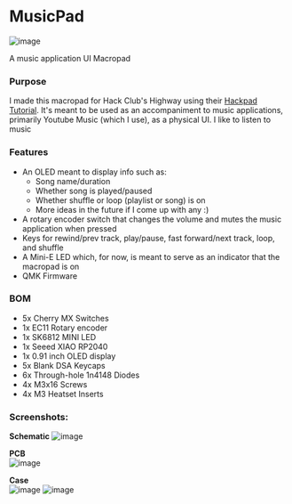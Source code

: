 # MusicPad
![image](https://github.com/user-attachments/assets/9b18591c-3bb6-40b0-9b08-0244448de2e6)

A music application UI Macropad

### Purpose

I made this macropad for Hack Club's Highway using their [Hackpad Tutorial](https://hackpad.hackclub.com/). It's meant to be used as an accompaniment to music applications, primarily Youtube Music (which I use), as a physical UI. I like to listen to music 

### Features
- An OLED meant to display info such as:
  - Song name/duration
  - Whether song is played/paused
  - Whether shuffle or loop (playlist or song) is on
  - More ideas in the future if I come up with any :)
- A rotary encoder switch that changes the volume and mutes the music application when pressed
- Keys for rewind/prev track, play/pause, fast forward/next track, loop, and shuffle
- A Mini-E LED which, for now, is meant to serve as an indicator that the macropad is on
- QMK Firmware

### BOM

- 5x Cherry MX Switches
- 1x EC11 Rotary encoder
- 1x SK6812 MINI LED
- 1x Seeed XIAO RP2040
- 1x 0.91 inch OLED display
- 5x Blank DSA Keycaps
- 6x Through-hole 1n4148 Diodes
- 4x M3x16 Screws
- 4x M3 Heatset Inserts

### Screenshots:
**Schematic**
![image](https://github.com/user-attachments/assets/3299ecc1-551a-4063-8830-03c0fb23ad01)




**PCB**   
![image](https://github.com/user-attachments/assets/27474040-cc92-47cf-9622-e71216289f01)




**Case**   
![image](https://github.com/user-attachments/assets/489101d8-aa14-40cd-9c16-e9e1a852ad91)
![image](https://github.com/user-attachments/assets/17f8df46-c9b7-40bd-a3bd-2e812b5705ce)



